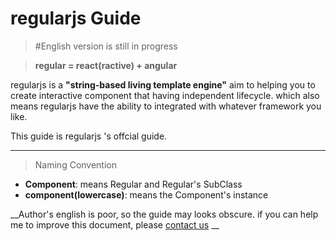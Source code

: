 # regularjs Guide

> #English version is still in progress


> __regular = react(ractive) + angular__

regularjs is a __"string-based living template engine"__ aim to helping you to create interactive component that having independent lifecycle. which also means regularjs have the ability to integrated with whatever framework you like.


This guide is regularjs 's offcial guide. 


-----------

> Naming Convention
* __Component__: means Regular and Regular's SubClass
* __component(lowercase)__:  means the Component's instance



__Author's english is poor, so the guide may looks obscure. if you can help me to improve this document, please [contact us](mailto:87399126@163.com) __







